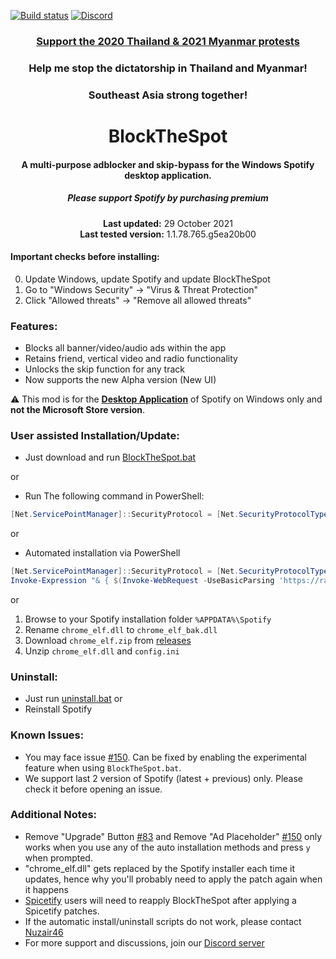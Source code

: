 [![Build status](https://ci.appveyor.com/api/projects/status/31l6ynm0a1fhr2vs/branch/master?svg=true)](https://ci.appveyor.com/project/mrpond/blockthespot/branch/master)  [![Discord](https://discord.com/api/guilds/807273906872123412/widget.png)](https://discord.gg/p43cusgUPm)

<center>
    <h3 align="center"><a href="https://en.wikipedia.org/wiki/2020_Thai_protests">Support the 2020 Thailand & 2021 Myanmar protests</a></h3>
    <h3 align="center">Help me stop the dictatorship in Thailand and Myanmar!</h3>
    <h3 align="center">Southeast Asia strong together!</h3>
</center>

<center>
    <h1 align="center">BlockTheSpot</h1>
    <h4 align="center">A multi-purpose adblocker and skip-bypass for the <strong>Windows</strong> Spotify desktop application.</h4>
    <h5 align="center">Please support Spotify by purchasing premium</h5>
    <p align="center">
        <strong>Last updated:</strong> 29 October 2021<br>
        <strong>Last tested version:</strong> 1.1.78.765.g5ea20b00
    </p> 
</center>

#### Important checks before installing:
0. Update Windows, update Spotify and update BlockTheSpot
1. Go to "Windows Security" -> "Virus & Threat Protection"
2. Click "Allowed threats" -> "Remove all allowed threats"

### Features:
* Blocks all banner/video/audio ads within the app
* Retains friend, vertical video and radio functionality
* Unlocks the skip function for any track
* Now supports the new Alpha version (New UI)

:warning: This mod is for the [**Desktop Application**](https://www.spotify.com/download/windows/) of Spotify on Windows only and **not the Microsoft Store version**.

### User assisted Installation/Update:
* Just download and run [BlockTheSpot.bat](https://raw.githack.com/mrpond/BlockTheSpot/master/BlockTheSpot.bat)  

or

* Run The following command in PowerShell:
```ps1
[Net.ServicePointManager]::SecurityProtocol = [Net.SecurityProtocolType]::Tls12; Invoke-WebRequest -UseBasicParsing 'https://raw.githubusercontent.com/mrpond/BlockTheSpot/master/install.ps1' | Invoke-Expression
```

or

* Automated installation via PowerShell

```powershell
[Net.ServicePointManager]::SecurityProtocol = [Net.SecurityProtocolType]::Tls12
Invoke-Expression "& { $(Invoke-WebRequest -UseBasicParsing 'https://raw.githubusercontent.com/kutlime/BlockTheSpot/automatization/install.ps1') } -UninstallSpotifyStoreEdition -UpdateSpotify -RemoveAdPlaceholder"
```

or

1. Browse to your Spotify installation folder `%APPDATA%\Spotify`
2. Rename `chrome_elf.dll` to `chrome_elf_bak.dll`
3. Download `chrome_elf.zip` from [releases](https://github.com/mrpond/BlockTheSpot/releases)
4. Unzip `chrome_elf.dll` and `config.ini` 

### Uninstall:
* Just run [uninstall.bat](https://raw.githack.com/mrpond/BlockTheSpot/master/uninstall.bat)
or
* Reinstall Spotify 

### Known Issues:  
* You may face issue [#150](https://github.com/mrpond/BlockTheSpot/issues/150). Can be fixed by enabling the experimental feature when using `BlockTheSpot.bat`.    
* We support last 2 version of Spotify (latest + previous) only. Please check it before opening an issue.

### Additional Notes:  
* Remove "Upgrade" Button [#83](https://github.com/mrpond/BlockTheSpot/issues/83) and Remove "Ad Placeholder" [#150](https://github.com/mrpond/BlockTheSpot/issues/150) only works when you use any of the auto installation methods and press `y` when prompted.  
* "chrome_elf.dll" gets replaced by the Spotify installer each time it updates, hence why you'll probably need to apply the patch again when it happens
* [Spicetify](https://github.com/khanhas/spicetify-cli) users will need to reapply BlockTheSpot after applying a Spicetify patches.
* If the automatic install/uninstall scripts do not work, please contact [Nuzair46](https://github.com/Nuzair46)
* For more support and discussions, join our [Discord server](https://discord.gg/p43cusgUPm) 
